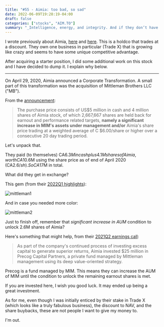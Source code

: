 ```yaml
---
title: "#55 - Aimia: too bad, so sad"
date: 2022-06-09T19:28:19-04:00
draft: false
categories: ["stocks", "AIM.TO"]
summary: "_Intelligence, energy, and integrity. And if they don’t have the last one, don’t even bother with the first two._ [[W. Buffet]](https://fs.blog/warren-buffett-the-three-things-i-look-for-in-a-person/)"
---
```


I wrote previously about Aimia, [here](diary/6-aimia/) and [here](diary/31-aimia-ec-2021q3/). This is a holdco that trades at a discount. They own one business in particular (Trade X) that is growing like crazy and seems to have some unique competitive advantage.

After acquiring a starter position, I did some additional work on this stock and I have decided to dump it. I explain why below.

----

On April 29, 2020, Aimia announced a Corporate Transformation. A small part of this transformation was the acquisition of Mittleman Brothers LLC ("MB").

From the [announcement](https://www.aimia.com/wp-content/uploads/2020/10/2020-04-29-Aimia-Announces-Corporate-Transformation.pdf):

<blockquote>

The purchase price consists of US$5 million in cash and 4 million shares of Aimia stock, of
which 2,667,667 shares are held back for earnout and performance related targets, **namely a significant increase in MIM's assets under management and/or** Aimia's share price trading at a weighted average of C $6.00/share or higher over a consecutive 20 day
trading period. 

</blockquote>

Let's unpack that.

They paid (to themselves) CA$6.3M in cash plus 4.1M shares of Aimia, worth CA$10.6M using the share price as of end of April 2020 (CA$2.6/sh). So CA$17M in total.

What did they get in exchange?

This gem (from their [2022Q1 highlights](https://www.aimia.com/wp-content/uploads/2022/05/Aimia_Q1-2022-Highlights-Presentation-vF.pdf)):

![mittleman1](/images/mittleman1.png)

And in case you needed more color:

![mittleman2](/images/mittleman2.png)

Just to finish off, remember that _significant increase in AUM_ condition to unlock 2.6M shares of Aimia?

Here's something that might help, from their [2021Q2 earnings call](https://seekingalpha.com/article/4449182-aimia-inc-aimff-ceo-phil-mittleman-on-q2-2021-results-earnings-call-transcript):

<blockquote>

As part of the company's continued process of investing excess capital to generate superior returns, Aimia invested $25 million in Precog Capital Partners, a private fund managed by Mittleman management using its deep value-oriented strategy.

</blockquote>

Precog is a fund managed by MIM. This means they can increase the AUM of MIM until the condition to unlock the remaining earnout shares is met.

If you are invested here, I wish you good luck. It may ended up being a great investment.

As for me, even though I was initially enticed by their stake in Trade X (which looks like a truly fabulous business), the discount to NAV, and the share buybacks, these are not people I want to give my money to.

I'm out.

